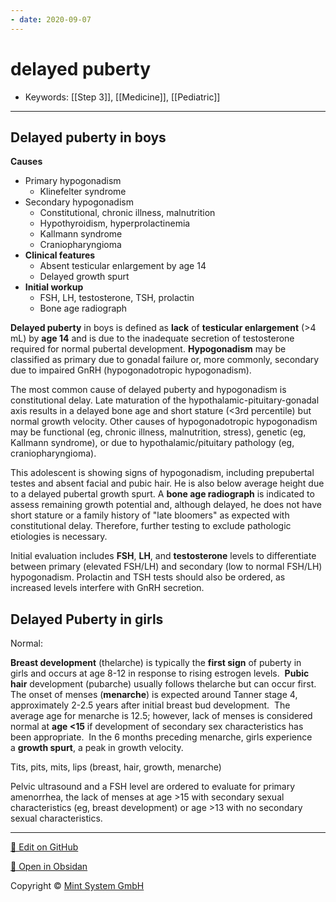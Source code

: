 ```yaml
---
- date: 2020-09-07
---
```


# delayed puberty

- Keywords: [[Step 3]], [[Medicine]], [[Pediatric]]
---

## Delayed puberty in boys

<!--  delayed puberty in boys causes, sx, management -->

**Causes**

- Primary hypogonadism
	- Klinefelter syndrome
- Secondary hypogonadism
	- Constitutional, chronic illness, malnutrition
	- Hypothyroidism, hyperprolactinemia
	- Kallmann syndrome
	- Craniopharyngioma
- **Clinical features**
	- Absent testicular enlargement by age 14
	- Delayed growth spurt
- **Initial workup**
	- FSH, LH, testosterone, TSH, prolactin
	- Bone age radiograph

**Delayed puberty** in boys is defined as **lack** of **testicular enlargement** (>4 mL) by **age 14** and is due to the inadequate secretion of testosterone required for normal pubertal development.  **Hypogonadism** may be classified as primary due to gonadal failure or, more commonly, secondary due to impaired GnRH (hypogonadotropic hypogonadism).

The most common cause of delayed puberty and hypogonadism is constitutional delay.  Late maturation of the hypothalamic-pituitary-gonadal axis results in a delayed bone age and short stature (<3rd percentile) but normal growth velocity.  Other causes of hypogonadotropic hypogonadism may be functional (eg, chronic illness, malnutrition, stress), genetic (eg, Kallmann syndrome), or due to hypothalamic/pituitary pathology (eg, craniopharyngioma).

This adolescent is showing signs of hypogonadism, including prepubertal testes and absent facial and pubic hair.  He is also below average height due to a delayed pubertal growth spurt.  A **bone age radiograph** is indicated to assess remaining growth potential and, although delayed, he does not have short stature or a family history of "late bloomers" as expected with constitutional delay.  Therefore, further testing to exclude pathologic etiologies is necessary.

Initial evaluation includes **FSH**, **LH**, and **testosterone** levels to differentiate between primary (elevated FSH/LH) and secondary (low to normal FSH/LH) hypogonadism.  Prolactin and TSH tests should also be ordered, as increased levels interfere with GnRH secretion.

## Delayed Puberty in girls

<!-- girls normal puberty development ages -->

Normal:

**Breast development** (thelarche) is typically the **first sign** of puberty in girls and occurs at age 8-12 in response to rising estrogen levels.  **Pubic hair** development (pubarche) usually follows thelarche but can occur first.  The onset of menses (**menarche**) is expected around Tanner stage 4, approximately 2-2.5 years after initial breast bud development.  The average age for menarche is 12.5; however, lack of menses is considered normal at **age <15** if development of secondary sex characteristics has been appropriate.  In the 6 months preceding menarche, girls experience a **growth spurt**, a peak in growth velocity.

Tits, pits, mits, lips (breast, hair, growth, menarche)

Pelvic ultrasound and a FSH level are ordered to evaluate for primary amenorrhea, the lack of menses at age >15 with secondary sexual characteristics (eg, breast development) or age >13 with no secondary sexual characteristics.


<hr>

[📝 Edit on GitHub](https://github.com/Mint-System/Knowledge/blob/master/delayed%20puberty.md)

[📂 Open in Obsidan](obsidian://open?vault=Knowledge%20Mint%20System&file=delayed%20puberty.md ':target=_self')

<footer>Copyright © <a href="https://www.mint-system.ch/">Mint System GmbH</a></footer>